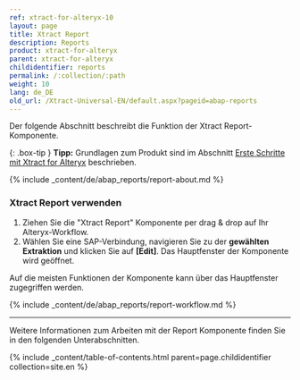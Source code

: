 ```yaml
---
ref: xtract-for-alteryx-10
layout: page
title: Xtract Report
description: Reports
product: xtract-for-alteryx
parent: xtract-for-alteryx
childidentifier: reports
permalink: /:collection/:path
weight: 10
lang: de_DE
old_url: /Xtract-Universal-EN/default.aspx?pageid=abap-reports
---
```

Der folgende Abschnitt beschreibt die Funktion der Xtract Report-Komponente.

{: .box-tip }
**Tipp:** Grundlagen zum Produkt sind im Abschnitt [Erste Schritte mit Xtract for Alteryx](./erste-schritte) beschrieben.

{% include _content/de/abap_reports/report-about.md %}


### Xtract Report verwenden

1. Ziehen Sie die "Xtract Report" Komponente per drag & drop auf Ihr Alteryx-Workflow.
2. Wählen Sie eine SAP-Verbindung, navigieren Sie zu der **gewählten Extraktion** und klicken Sie auf **[Edit]**. Das Hauptfenster der Komponente wird geöffnet.

Auf die meisten Funktionen der Komponente kann über das Hauptfenster zugegriffen werden.

{% include _content/de/abap_reports/report-workflow.md %}


---

Weitere Informationen zum Arbeiten mit der Report Komponente finden Sie in den folgenden Unterabschnitten.

{% include _content/table-of-contents.html parent=page.childidentifier collection=site.en %}
